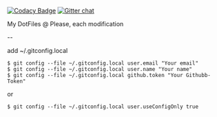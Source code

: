 [![Codacy Badge](https://app.codacy.com/project/badge/Grade/45fa4351157448ee8bc4d9363b9895be)](https://www.codacy.com/gh/kuozumijp/Dotfiles/dashboard?utm_source=github.com&amp;utm_medium=referral&amp;utm_content=kuozumijp/Dotfiles&amp;utm_campaign=Badge_Grade)
[![Gitter chat][gitter-image]][gitter-url]


My DotFiles
@ Please, each modification

--

add ~/.gitconfig.local
```
$ git config --file ~/.gitconfig.local user.email "Your email"
$ git config --file ~/.gitconfig.local user.name "Your name"
$ git config --file ~/.gitconfig.local github.token "Your Githubb-Token"
```
or 
```
$ git config --file ~/.gitconfig.local user.useConfigOnly true
```

[gitter-url]: https://gitter.im/kuozumijp/Dotfiles
[gitter-image]: https://badges.gitter.im/kuozumijp/Dotfiles.png
